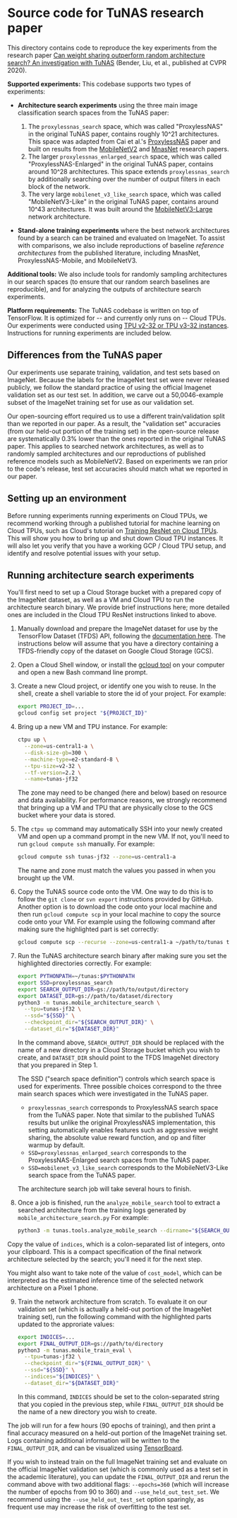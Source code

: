 # Source code for TuNAS research paper
This directory contains code to reproduce the key experiments from the research
paper
[Can weight sharing outperform random architecture search? An investigation with TuNAS](https://openaccess.thecvf.com/content_CVPR_2020/papers/Bender_Can_Weight_Sharing_Outperform_Random_Architecture_Search_An_Investigation_With_CVPR_2020_paper.pdf)
(Bender, Liu, et al., published at CVPR 2020).

**Supported experiments:** This codebase supports two types of experiments:

* **Architecture search experiments** using the three main image classification
  search spaces from the TuNAS paper:

  1. The `proxylessnas_search` space, which was called "ProxylessNAS"
  in the original TuNAS paper, contains roughly 10^21 architectures. This
  space was adapted from Cai et al.'s
  [ProxylessNAS](https://openreview.net/pdf?id=HylVB3AqYm) paper
  and built on results from the
  [MobileNetV2](https://openaccess.thecvf.com/content_cvpr_2018/papers/Sandler_MobileNetV2_Inverted_Residuals_CVPR_2018_paper.pdf)
  and
  [MnasNet](https://openaccess.thecvf.com/content_CVPR_2019/papers/Tan_MnasNet_Platform-Aware_Neural_Architecture_Search_for_Mobile_CVPR_2019_paper.pdf)
  research papers.
  2. The larger `proxylessnas_enlarged_search` space, which was called
  "ProxylessNAS-Enlarged" in the original TuNAS paper, contains around
  10^28 architectures. This space extends `proxylessnas_search` by additionally
  searching over the number of output filters in each block of the network.
  3. The very large `mobilenet_v3_like_search` space, which was called
  "MobileNetV3-Like" in the original TuNAS paper, contains around 10^43
  architectures. It was built around the
  [MobileNetV3-Large](https://arxiv.org/abs/1905.02244)
  network architecture.

* **Stand-alone training experiments** where the best network architectures found
by a search can be trained and evaluated on ImageNet. To assist with
comparisons, we also include reproductions of baseline *reference architectures*
from the published literature, including MnasNet, ProxylessNAS-Mobile, and
MobileNetV3.

**Additional tools:** We also include tools for randomly sampling architectures
in our search spaces (to ensure that our random search baselines are
reproducible), and for analyzing the outputs of architecture search experiments.

**Platform requirements:** The TuNAS codebase is written on top of TensorFlow.
It is optimized for -- and currently only runs on -- Cloud TPUs. Our experiments
were conducted using
[TPU v2-32 or TPU v3-32 instances](https://cloud.google.com/tpu/docs/types-zones).
Instructions for running experiments are included below.

## Differences from the TuNAS paper
Our experiments use separate training, validation, and test sets based on
ImageNet. Because the labels for the ImageNet test set were never released
publicly, we follow the standard practice of using the official Imagenet
validation set as our test set. In addition, we carve out a 50,0046-example
subset of the ImageNet training set for use as our validation set.

Our open-sourcing effort required us to use a different train/validation
split than we reported in our paper. As a result, the "validation set"
accuracies (from our held-out portion of the training set) in the open-source
release are systematically 0.3% lower than the ones reported in the original
TuNAS paper. This applies to searched network architectures, as well as to
randomly sampled architectures and our reproductions of published reference
models such as MobileNetV2. Based on experiments we ran prior to the code's
release, test set accuracies should match what we reported in our paper.

## Setting up an environment
Before running experiments running experiments on Cloud TPUs, we recommend
working through a published tutorial for machine learning on Cloud TPUs, such as
   Cloud's tutorial on
   [Training ResNet on Cloud TPUs](https://cloud.google.com/tpu/docs/tutorials/resnet).
   This will show you how to bring up and shut down Cloud TPU instances. It will
   also let you verify that you have a working GCP / Cloud TPU setup, and
   identify and resolve potential issues with your setup.


## Running architecture search experiments

You'll first need to set up a Cloud Storage bucket with a prepared copy of
the ImageNet dataset, as well as a VM and Cloud TPU to run the
architecture search binary. We provide brief instructions here; more detailed
ones are included in the Cloud TPU ResNet instructions linked to above.

1. Manually download and prepare the ImageNet dataset for use by the TensorFlow
   Dataset (TFDS) API, following the
   [documentation here](https://www.tensorflow.org/datasets/catalog/imagenet2012).
   The instructions below will assume that you have a directory containing a
   TFDS-friendly copy of the dataset on Google Cloud Storage (GCS).

2. Open a Cloud Shell window, or install the
   [gcloud tool](https://cloud.google.com/sdk/gcloud)
   on your computer and open a new Bash command line prompt.

3. Create a new Cloud project, or identify one you wish to reuse. In the
   shell, create a shell variable to store the id of your project. For example:

   ```bash {highlight="context:..."}
   export PROJECT_ID=...
   gcloud config set project "${PROJECT_ID}"
   ```

4. Bring up a new VM and TPU instance. For example:

   ```bash
   ctpu up \
     --zone=us-central1-a \
     --disk-size-gb=300 \
     --machine-type=e2-standard-8 \
     --tpu-size=v2-32 \
     --tf-version=2.2 \
     --name=tunas-jf32
   ```

   The zone may need to be changed (here and below) based on resource and data
   availability. For performance reasons, we strongly recommend that bringing
   up a VM and TPU that are physically close to the GCS bucket where your data
   is stored.

5. The `ctpu up` command may automatically SSH into your newly created VM and
   open up a command prompt in the new VM. If not, you'll need to run
   `gcloud compute ssh` manually. For example:

   ```bash
   gcloud compute ssh tunas-jf32 --zone=us-central1-a
   ```

   The name and zone must match the values you passed in when you brought up
   the VM.

6. Copy the TuNAS source code onto the VM. One way to do this is to follow the
   `git clone` or `svn export` instructions provided by GitHub. Another option
   is to download the code onto your local machine and then run
   `gcloud compute scp` in your local machine to copy the source code onto your
   VM. For example using the following command after making sure the highlighted part is set correctly:

   ```bash {highlight="context:~/path/to/tunas"}
   gcloud compute scp --recurse --zone=us-central1-a ~/path/to/tunas tunas-jf32:~/tunas
   ```

7. Run the TuNAS architecture search binary after making sure you set the highlighted directories correctly. For example:

   ```bash {highlight="context:gs://,1"}
   export PYTHONPATH=~/tunas:$PYTHONPATH
   export SSD=proxylessnas_search
   export SEARCH_OUTPUT_DIR=gs://path/to/output/directory
   export DATASET_DIR=gs://path/to/dataset/directory
   python3 -m tunas.mobile_architecture_search \
     --tpu=tunas-jf32 \
     --ssd="${SSD}" \
     --checkpoint_dir="${SEARCH_OUTPUT_DIR}" \
     --dataset_dir="${DATASET_DIR}"
   ```

   In the command above, `SEARCH_OUTPUT_DIR` should be replaced with the name of
   a new directory in a Cloud Storage bucket which you wish to create, and
   `DATASET_DIR` should point to the TFDS ImageNet directory that you prepared
   in Step 1.

   The SSD ("search space definition") controls which search space is used
   for experiments. Three possible choices correspond to the three main search
   spaces which were investigated in the TuNAS paper.
   * `proxylessnas_search` corresponds to ProxylessNAS search space from
     the TuNAS paper. Note that similar to the published TuNAS results but
     unlike the original ProxylessNAS implementation, this setting automatically
     enables features such as aggressive weight sharing, the absolute value
     reward function, and op and filter warmup by default.
   * `SSD=proxylessnas_enlarged_search` corresponds to the ProxylessNAS-Enlarged
     search spaces from the TuNAS paper.
   * `SSD=mobilenet_v3_like_search` corresponds to the MobileNetV3-Like search
     space from the TuNAS paper.

   The architecture search job will take several hours to finish.

8. Once a job is finished, run the `analyze_mobile_search` tool to extract a
   searched architecture from the training logs generated by
   `mobile_architecture_search.py` For example:

   ```bash
   python3 -m tunas.tools.analyze_mobile_search --dirname="${SEARCH_OUTPUT_DIR}"
   ```

  Copy the value of `indices`, which is a colon-separated list of integers,
  onto your clipboard. This is a compact specification of the final network
  architecture selected by the search; you'll need it for the next step.

  You might also want to take note of the value of `cost_model`, which can be
  interpreted as the estimated inference time of the selected network
  architecture on a Pixel 1 phone.

9. Train the network architecture from scratch. To evaluate it on our validation
   set (which is actually a held-out portion of the ImageNet training set), run
   the following command with the highlighted parts updated to the approriate values:

   ```bash {highlight="context:gs://,1 context:..."}
   export INDICES=...
   export FINAL_OUTPUT_DIR=gs://path/to/directory
   python3 -m tunas.mobile_train_eval \
     --tpu=tunas-jf32 \
     --checkpoint_dir="${FINAL_OUTPUT_DIR}" \
     --ssd="${SSD}" \
     --indices="${INDICES}" \
     --dataset_dir="${DATASET_DIR}"
   ```

   In this command, `INDICES` should be set to the colon-separated string that
   you copied in the previous step, while `FINAL_OUTPUT_DIR` should be the name
   of a new directory you wish to create.

  The job will run for a few hours (90 epochs of training), and then print a
  final accuracy measured on a held-out portion of the ImageNet training set.
  Logs containing additional information will be written to the
  `FINAL_OUTPUT_DIR`, and can be visualized using
  [TensorBoard](https://www.tensorflow.org/tensorboard).

  If you wish to instead train on the full ImageNet training set and evaluate
  on the official ImageNet validation set (which is commonly used as a test set
  in the academic literature), you can update the `FINAL_OUTPUT_DIR` and rerun
  the command above with two additional flags: `--epochs=360` (which will
  increase the number of epochs from 90 to 360) and `--use_held_out_test_set`.
  We recommend using the `--use_held_out_test_set` option sparingly, as frequent
  use may increase the risk of overfitting to the test set.
